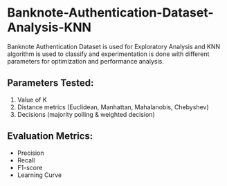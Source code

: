 # Banknote-Authentication-Dataset-Analysis-KNN
Banknote Authentication Dataset is used for Exploratory Analysis and KNN algorithm is used to classify and experimentation is done with different parameters for optimization and performance analysis.

## Parameters Tested:
1. Value of K
2. Distance metrics (Euclidean, Manhattan, Mahalanobis, Chebyshev)
3. Decisions (majority polling & weighted decision)

## Evaluation Metrics:
* Precision
* Recall
* F1-score
* Learning Curve
